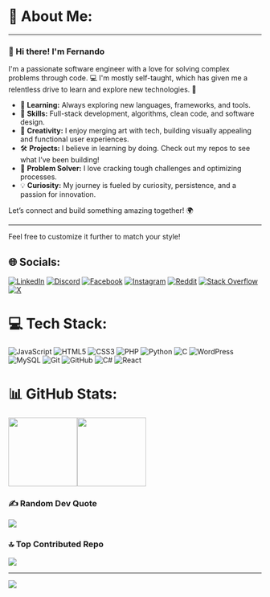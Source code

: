 # 💫 About Me:


---

### 👋 Hi there! I'm Fernando 

I'm a passionate software engineer with a love for solving complex problems through code. 💻 I'm mostly self-taught, which has given me a relentless drive to learn and explore new technologies. 🚀

- 🌱 **Learning:** Always exploring new languages, frameworks, and tools.
- 🔧 **Skills:** Full-stack development, algorithms, clean code, and software design.
- 🎨 **Creativity:** I enjoy merging art with tech, building visually appealing and functional user experiences.
- 🛠️ **Projects:** I believe in learning by doing. Check out my repos to see what I’ve been building!
- 🧩 **Problem Solver:** I love cracking tough challenges and optimizing processes.
- 💡 **Curiosity:** My journey is fueled by curiosity, persistence, and a passion for innovation.

Let’s connect and build something amazing together! 🌍

---

Feel free to customize it further to match your style!


## 🌐 Socials:
[![LinkedIn](https://img.shields.io/badge/LinkedIn-%230077B5.svg?logo=linkedin&logoColor=white)](https://linkedin.com/in/amoda-fernando) 
[![Discord](https://img.shields.io/badge/Discord-%237289DA.svg?logo=discord&logoColor=white)](https://discord.gg/https://discord.gg/eAgXyT3r) [![Facebook](https://img.shields.io/badge/Facebook-%231877F2.svg?logo=Facebook&logoColor=white)](https://facebook.com/fernand3z101) [![Instagram](https://img.shields.io/badge/Instagram-%23E4405F.svg?logo=Instagram&logoColor=white)](https://instagram.com/fernand3z101) [![Reddit](https://img.shields.io/badge/Reddit-%23FF4500.svg?logo=Reddit&logoColor=white)](https://reddit.com/user/fernand3z) [![Stack Overflow](https://img.shields.io/badge/-Stackoverflow-FE7A16?logo=stack-overflow&logoColor=white)](https://stackoverflow.com/users/26718476) [![X](https://img.shields.io/badge/X-black.svg?logo=X&logoColor=white)](https://x.com/fernand3z101) 

# 💻 Tech Stack:
![JavaScript](https://img.shields.io/badge/javascript-%23323330.svg?style=for-the-badge&logo=javascript&logoColor=%23F7DF1E) ![HTML5](https://img.shields.io/badge/html5-%23E34F26.svg?style=for-the-badge&logo=html5&logoColor=white) ![CSS3](https://img.shields.io/badge/css3-%231572B6.svg?style=for-the-badge&logo=css3&logoColor=white) ![PHP](https://img.shields.io/badge/php-%23777BB4.svg?style=for-the-badge&logo=php&logoColor=white) ![Python](https://img.shields.io/badge/python-3670A0?style=for-the-badge&logo=python&logoColor=ffdd54) ![C](https://img.shields.io/badge/c-%2300599C.svg?style=for-the-badge&logo=c&logoColor=white) ![WordPress](https://img.shields.io/badge/WordPress-%23117AC9.svg?style=for-the-badge&logo=WordPress&logoColor=white) ![MySQL](https://img.shields.io/badge/mysql-4479A1.svg?style=for-the-badge&logo=mysql&logoColor=white) ![Git](https://img.shields.io/badge/git-%23F05033.svg?style=for-the-badge&logo=git&logoColor=white) ![GitHub](https://img.shields.io/badge/github-%23121011.svg?style=for-the-badge&logo=github&logoColor=white) ![C#](https://img.shields.io/badge/c%23-%23239120.svg?style=for-the-badge&logo=csharp&logoColor=white) ![React](https://img.shields.io/badge/react-%2320232a.svg?style=for-the-badge&logo=react&logoColor=%2361DAFB)
# 📊 GitHub Stats:
<img height="137px" src="https://github-readme-stats.vercel.app/api?username=fernand3z&hide_title=true&hide_border=true&show_icons=true&include_all_commits=true&count_private=true&line_height=21&text_color=000&icon_color=000&bg_color=0,ea6161,ffc64d,fffc4d,52fa5a&theme=graywhite" /><img height="137px" src="https://github-readme-stats.vercel.app/api/top-langs/?username=fernand3z&hide=html&hide_title=true&hide_border=true&layout=compact&langs_count=8&text_color=000&icon_color=fff&bg_color=0,52fa5a,4dfcff,c64dff&theme=graywhite&card_width=382px" />

### ✍️ Random Dev Quote
![](https://quotes-github-readme.vercel.app/api?type=horizontal&theme=radical)

### 🔝 Top Contributed Repo
![](https://github-contributor-stats.vercel.app/api?username=fernand3z&limit=5&theme=radical&combine_all_yearly_contributions=true)

---
[![](https://visitcount.itsvg.in/api?id=fernand3z&icon=0&color=0)](https://visitcount.itsvg.in)
